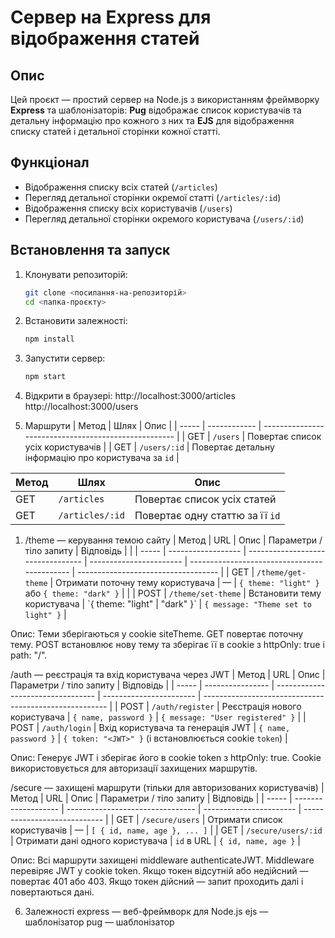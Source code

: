 # Сервер на Express для відображення статей

## Опис
Цей проєкт — простий сервер на Node.js з використанням фреймворку **Express** та шаблонізаторів: **Pug** відображає список користувачів та детальну інформацію про кожного з них та
**EJS** для відображення списку статей і детальної сторінки кожної статті.

## Функціонал
- Відображення списку всіх статей (`/articles`)
- Перегляд детальної сторінки окремої статті (`/articles/:id`)
- Відображення списку всіх користувачів (`/users`)
- Перегляд детальної сторінки окремого користувача (`/users/:id`)

## Встановлення та запуск

1. Клонувати репозиторій:
   ```bash
   git clone <посилання-на-репозиторій>
   cd <папка-проєкту>
   
2. Встановити залежності:
   ```bash
   npm install

3. Запустити сервер:
   ```bash
   npm start
   
4. Відкрити в браузері:
http://localhost:3000/articles
http://localhost:3000/users

5. Маршрути
| Метод | Шлях         | Опис                                                 |
| ----- | ------------ | ---------------------------------------------------- |
| GET   | `/users`     | Повертає список усіх користувачів                    |
| GET   | `/users/:id` | Повертає детальну інформацію про користувача за `id` |


| Метод | Шлях            | Опис                            |
| ----- | --------------- | ------------------------------- |
| GET   | `/articles`     | Повертає список усіх статей     |
| GET   | `/articles/:id` | Повертає одну статтю за її `id` |

1. /theme — керування темою сайту
| Метод | URL                | Опис                              | Параметри / тіло запиту | Відповідь                                    |                                     |
| ----- | ------------------ | --------------------------------- | ----------------------- | -------------------------------------------- | ----------------------------------- |
| GET   | `/theme/get-theme` | Отримати поточну тему користувача | —                       | `{ theme: "light" }` або `{ theme: "dark" }` |                                     |
| POST  | `/theme/set-theme` | Встановити тему користувача       | \`{ theme: "light"      | "dark" }\`                                   | `{ message: "Theme set to light" }` |


Опис:
Теми зберігаються у cookie siteTheme.
GET повертає поточну тему.
POST встановлює нову тему та зберігає її в cookie з httpOnly: true і path: "/".


/auth — реєстрація та вхід користувача через JWT
| Метод | URL              | Опис                              | Параметри / тіло запиту | Відповідь                                              |
| ----- | ---------------- | --------------------------------- | ----------------------- | ------------------------------------------------------ |
| POST  | `/auth/register` | Реєстрація нового користувача     | `{ name, password }`    | `{ message: "User registered" }`                       |
| POST  | `/auth/login`    | Вхід користувача та генерація JWT | `{ name, password }`    | `{ token: "<JWT>" }` (і встановлюється cookie `token`) |


Опис:
Генерує JWT і зберігає його в cookie token з httpOnly: true.
Cookie використовується для авторизації захищених маршрутів.

/secure — захищені маршрути (тільки для авторизованих користувачів)
| Метод | URL                 | Опис                             | Параметри / тіло запиту | Відповідь                    |
| ----- | ------------------- | -------------------------------- | ----------------------- | ---------------------------- |
| GET   | `/secure/users`     | Отримати список користувачів     | —                       | `[ { id, name, age }, ... ]` |
| GET   | `/secure/users/:id` | Отримати дані одного користувача | `id` в URL              | `{ id, name, age }`          |


Опис:
Всі маршрути захищені middleware authenticateJWT.
Middleware перевіряє JWT у cookie token. Якщо токен відсутній або недійсний — повертає 401 або 403.
Якщо токен дійсний — запит проходить далі і повертаються дані.

6. Залежності
express — веб-фреймворк для Node.js
ejs — шаблонізатор
pug — шаблонізатор



